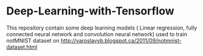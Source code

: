 # Deep-Learning-with-Tensorflow

This repository contain some deep learning models ( Linear regression, fully connected neural network and convolution neural network) used to train notMNIST dataset on http://yaroslavvb.blogspot.ca/2011/09/notmnist-dataset.html
